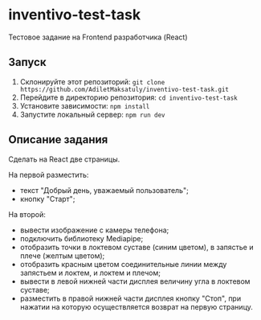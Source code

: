 # inventivo-test-task
Тестовое задание на Frontend разработчика (React)

## Запуск
1) Склонируйте этот репозиторий: `git clone https://github.com/AdiletMaksatuly/inventivo-test-task.git`
2) Перейдите в директорию репозитория: `cd inventivo-test-task`
3) Установите зависимости: `npm install`
4) Запустите локальный сервер: `npm run dev`

## Описание задания
Сделать на React две страницы. 

На первой разместить:
- текст "Добрый день, уважаемый пользователь";
- кнопку "Старт";

На второй:
- вывести изображение с камеры телефона;
- подключить библиотеку Mediapipe;
- отобразить точки в локтевом суставе (синим цветом), в запястье и плече (желтым цветом);
- отобразить красным цветом соединительные линии между запястьем и локтем, и локтем и плечом;
- вывести в левой нижней части дисплея величину угла в локтевом суставе;
- разместить в правой нижней части дисплея кнопку "Стоп", при нажатии на которую осуществляется возврат на первую страницу.

